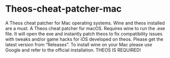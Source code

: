 # Theos-cheat-patcher-mac
A Theos cheat patcher for Mac operating systems. Wine and theos installed are a must.
A Theos cheat patcher for macOS. Requires wine to run the .exe file. It will open the exe and instantly patch theos to fix compatibility issues with tweaks and/or game hacks for iOS developed on theos. Please get the latest version from “Releases”. To install wine on your Mac please use Google and refer to the official installation. THEOS IS REQUIRED!
